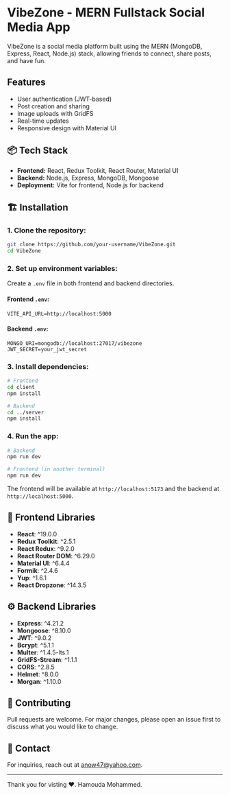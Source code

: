 # VibeZone - MERN Fullstack Social Media App

VibeZone is a social media platform built using the MERN (MongoDB, Express, React, Node.js) stack, allowing friends to connect, share posts, and have fun.

## Features

- User authentication (JWT-based)
- Post creation and sharing
- Image uploads with GridFS
- Real-time updates
- Responsive design with Material UI

## 📦 Tech Stack

- **Frontend:** React, Redux Toolkit, React Router, Material UI
- **Backend:** Node.js, Express, MongoDB, Mongoose
- **Deployment:** Vite for frontend, Node.js for backend

## 🏗️ Installation

### 1. Clone the repository:

```bash
git clone https://github.com/your-username/VibeZone.git
cd VibeZone
```

### 2. Set up environment variables:

Create a `.env` file in both frontend and backend directories.

#### Frontend `.env`:

```
VITE_API_URL=http://localhost:5000
```

#### Backend `.env`:

```
MONGO_URI=mongodb://localhost:27017/vibezone
JWT_SECRET=your_jwt_secret
```

### 3. Install dependencies:

```bash
# Frontend
cd client
npm install

# Backend
cd ../server
npm install
```

### 4. Run the app:

```bash
# Backend
npm run dev

# Frontend (in another terminal)
npm run dev
```

The frontend will be available at `http://localhost:5173` and the backend at `http://localhost:5000`.

## 📂 Frontend Libraries

- **React**: ^19.0.0
- **Redux Toolkit**: ^2.5.1
- **React Redux**: ^9.2.0
- **React Router DOM**: ^6.29.0
- **Material UI**: ^6.4.4
- **Formik**: ^2.4.6
- **Yup**: ^1.6.1
- **React Dropzone**: ^14.3.5

## ⚙️ Backend Libraries

- **Express**: ^4.21.2
- **Mongoose**: ^8.10.0
- **JWT**: ^9.0.2
- **Bcrypt**: ^5.1.1
- **Multer**: ^1.4.5-lts.1
- **GridFS-Stream**: ^1.1.1
- **CORS**: ^2.8.5
- **Helmet**: ^8.0.0
- **Morgan**: ^1.10.0

## 🤝 Contributing

Pull requests are welcome. For major changes, please open an issue first to discuss what you would like to change.

## 📧 Contact

For inquiries, reach out at [anow47@yahoo.com](mailto:anow47@yahoo.com).

---
Thank you for visting ❤️.
Hamouda Mohammed.
